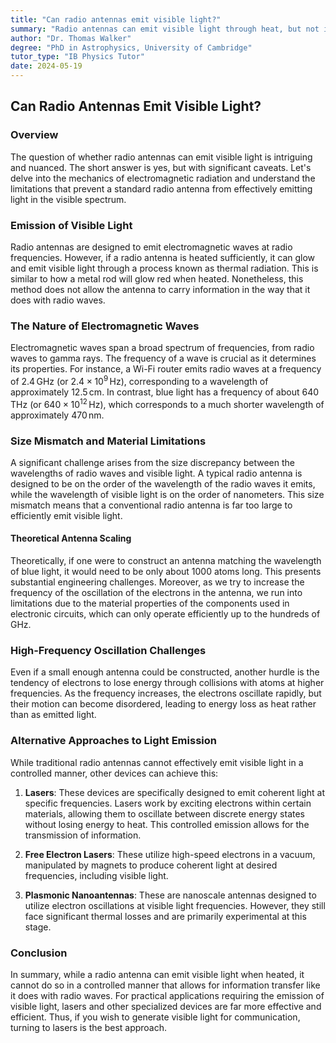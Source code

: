 ```yaml
---
title: "Can radio antennas emit visible light?"
summary: "Radio antennas can emit visible light through heat, but not in a controlled way to carry information.  Lasers are the closest equivalent to a radio antenna for visible light communication.  Other devices like free electron lasers and plasmonic nanoantennas also emit visible light, but are less practical than lasers."
author: "Dr. Thomas Walker"
degree: "PhD in Astrophysics, University of Cambridge"
tutor_type: "IB Physics Tutor"
date: 2024-05-19
---
```


## Can Radio Antennas Emit Visible Light?

### Overview

The question of whether radio antennas can emit visible light is intriguing and nuanced. The short answer is yes, but with significant caveats. Let's delve into the mechanics of electromagnetic radiation and understand the limitations that prevent a standard radio antenna from effectively emitting light in the visible spectrum.

### Emission of Visible Light

Radio antennas are designed to emit electromagnetic waves at radio frequencies. However, if a radio antenna is heated sufficiently, it can glow and emit visible light through a process known as thermal radiation. This is similar to how a metal rod will glow red when heated. Nonetheless, this method does not allow the antenna to carry information in the way that it does with radio waves.

### The Nature of Electromagnetic Waves

Electromagnetic waves span a broad spectrum of frequencies, from radio waves to gamma rays. The frequency of a wave is crucial as it determines its properties. For instance, a Wi-Fi router emits radio waves at a frequency of $2.4 \, \text{GHz}$ (or $2.4 \times 10^9 \, \text{Hz}$), corresponding to a wavelength of approximately $12.5 \, \text{cm}$. In contrast, blue light has a frequency of about $640 \, \text{THz}$ (or $640 \times 10^{12} \, \text{Hz}$), which corresponds to a much shorter wavelength of approximately $470 \, \text{nm}$.

### Size Mismatch and Material Limitations

A significant challenge arises from the size discrepancy between the wavelengths of radio waves and visible light. A typical radio antenna is designed to be on the order of the wavelength of the radio waves it emits, while the wavelength of visible light is on the order of nanometers. This size mismatch means that a conventional radio antenna is far too large to efficiently emit visible light.

#### Theoretical Antenna Scaling

Theoretically, if one were to construct an antenna matching the wavelength of blue light, it would need to be only about $1000$ atoms long. This presents substantial engineering challenges. Moreover, as we try to increase the frequency of the oscillation of the electrons in the antenna, we run into limitations due to the material properties of the components used in electronic circuits, which can only operate efficiently up to the hundreds of GHz.

### High-Frequency Oscillation Challenges

Even if a small enough antenna could be constructed, another hurdle is the tendency of electrons to lose energy through collisions with atoms at higher frequencies. As the frequency increases, the electrons oscillate rapidly, but their motion can become disordered, leading to energy loss as heat rather than as emitted light.

### Alternative Approaches to Light Emission

While traditional radio antennas cannot effectively emit visible light in a controlled manner, other devices can achieve this:

1. **Lasers**: These devices are specifically designed to emit coherent light at specific frequencies. Lasers work by exciting electrons within certain materials, allowing them to oscillate between discrete energy states without losing energy to heat. This controlled emission allows for the transmission of information.

2. **Free Electron Lasers**: These utilize high-speed electrons in a vacuum, manipulated by magnets to produce coherent light at desired frequencies, including visible light.

3. **Plasmonic Nanoantennas**: These are nanoscale antennas designed to utilize electron oscillations at visible light frequencies. However, they still face significant thermal losses and are primarily experimental at this stage.

### Conclusion

In summary, while a radio antenna can emit visible light when heated, it cannot do so in a controlled manner that allows for information transfer like it does with radio waves. For practical applications requiring the emission of visible light, lasers and other specialized devices are far more effective and efficient. Thus, if you wish to generate visible light for communication, turning to lasers is the best approach.
    